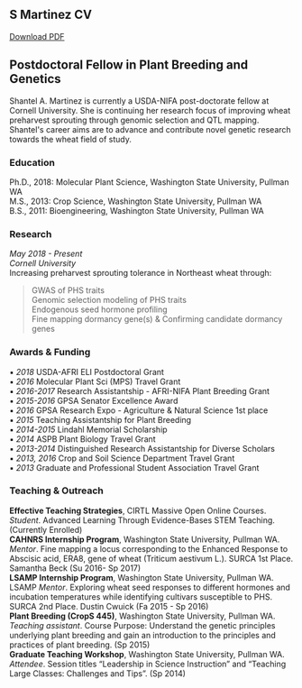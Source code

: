 ## S Martinez CV 

[Download PDF](./SMartinez_CV_Jan2019.pdf)  

## Postdoctoral Fellow in Plant Breeding and Genetics  

Shantel A. Martinez is currently a USDA-NIFA post-doctorate fellow at Cornell University. She is continuing her research focus of improving wheat preharvest sprouting through genomic selection and QTL mapping. Shantel's career aims are to advance and contribute novel genetic research towards the wheat field of study.    

### Education 

Ph.D., 2018: Molecular Plant Science, Washington State University, Pullman WA   
M.S., 2013: Crop Science, Washington State University, Pullman WA  
B.S., 2011: Bioengineering, Washington State University, Pullman WA  

### Research  

*May 2018 - Present*  
*Cornell University*  
Increasing preharvest sprouting tolerance in Northeast wheat through:   

> GWAS of PHS traits  
> Genomic selection modeling of PHS traits  
> Endogenous seed hormone profiling  
> Fine mapping dormancy gene(s) & Confirming candidate dormancy genes  

### Awards & Funding 
▪ *2018* USDA-AFRI ELI Postdoctoral Grant  
▪ *2016* Molecular Plant Sci (MPS) Travel Grant  
▪ *2016-2017* Research Assistantship - AFRI-NIFA Plant Breeding Grant   
▪ *2015-2016* GPSA Senator Excellence Award  
▪ *2016* GPSA Research Expo - Agriculture & Natural Science 1st place  
▪ *2015* Teaching Assistantship for Plant Breeding  
▪ *2014-2015* Lindahl Memorial Scholarship  
▪ *2014* ASPB Plant Biology Travel Grant  
▪ *2013-2014* Distinguished Research Assistantship for Diverse Scholars  
▪ *2013, 2016* Crop and Soil Science Department Travel Grant  
▪ *2013* Graduate and Professional Student Association Travel Grant  

### Teaching & Outreach   
**Effective Teaching Strategies**, CIRTL Massive Open Online Courses. *Student*. Advanced Learning Through Evidence-Bases STEM Teaching. (Currently Enrolled)  
**CAHNRS Internship Program**, Washington State University, Pullman WA. *Mentor*. Fine mapping a locus corresponding to the Enhanced Response to Abscisic acid, ERA8, gene of wheat (Triticum aestivum L.). SURCA 1st Place. Samantha Beck (Su 2016- Sp 2017)  
**LSAMP Internship Program**, Washington State University, Pullman WA. LSAMP *Mentor*. Exploring wheat seed responses to different hormones and incubation temperatures while identifying cultivars susceptible to PHS. SURCA 2nd Place. Dustin Cwuick (Fa 2015 - Sp 2016)  
**Plant Breeding (CropS 445)**, Washington State University, Pullman WA. *Teaching assistant*. Course Purpose: Understand the genetic principles underlying plant breeding and gain an introduction to the principles and practices of plant breeding. (Sp 2015)  
**Graduate Teaching Workshop**, Washington State University, Pullman WA. *Attendee*. Session titles “Leadership in Science Instruction” and “Teaching Large Classes: Challenges and Tips”. (Sp 2014)  


